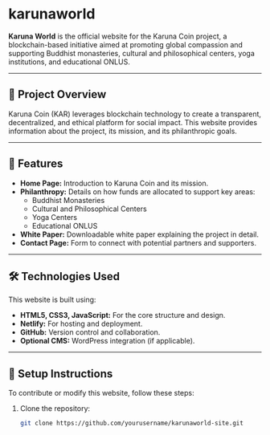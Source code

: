 # karunaworld

**Karuna World** is the official website for the Karuna Coin project, a blockchain-based initiative aimed at promoting global compassion and supporting Buddhist monasteries, cultural and philosophical centers, yoga institutions, and educational ONLUS.

---

## 🌟 Project Overview
Karuna Coin (KAR) leverages blockchain technology to create a transparent, decentralized, and ethical platform for social impact. This website provides information about the project, its mission, and its philanthropic goals.

---

## 🚀 Features
- **Home Page:** Introduction to Karuna Coin and its mission.
- **Philanthropy:** Details on how funds are allocated to support key areas:
  - Buddhist Monasteries
  - Cultural and Philosophical Centers
  - Yoga Centers
  - Educational ONLUS
- **White Paper:** Downloadable white paper explaining the project in detail.
- **Contact Page:** Form to connect with potential partners and supporters.

---

## 🛠️ Technologies Used
This website is built using:
- **HTML5, CSS3, JavaScript:** For the core structure and design.
- **Netlify:** For hosting and deployment.
- **GitHub:** Version control and collaboration.
- **Optional CMS:** WordPress integration (if applicable).

---

## 🔧 Setup Instructions
To contribute or modify this website, follow these steps:
1. Clone the repository:
   ```bash
   git clone https://github.com/yourusername/karunaworld-site.git


